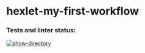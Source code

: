 # hexlet-my-first-workflow
### Tests and linter status:
[![show-directory](https://github.com/AlenaDemon/hexlet-my-first-workflow/actions/workflows/show-directory.yml/badge.svg)](https://github.com/AlenaDemon/hexlet-my-first-workflow/actions/workflows/show-directory.yml)

